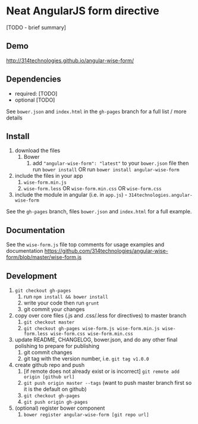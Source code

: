# Neat AngularJS form directive

[TODO - brief summary]

## Demo
http://314technologies.github.io/angular-wise-form/

## Dependencies
- required:
	[TODO]
- optional
	[TODO]

See `bower.json` and `index.html` in the `gh-pages` branch for a full list / more details

## Install
1. download the files
	1. Bower
		1. add `"angular-wise-form": "latest"` to your `bower.json` file then run `bower install` OR run `bower install angular-wise-form`
2. include the files in your app
	1. `wise-form.min.js`
	2. `wise-form.less` OR `wise-form.min.css` OR `wise-form.css`
3. include the module in angular (i.e. in `app.js`) - `314technologies.angular-wise-form`

See the `gh-pages` branch, files `bower.json` and `index.html` for a full example.


## Documentation
See the `wise-form.js` file top comments for usage examples and documentation
https://github.com/314technologies/angular-wise-form/blob/master/wise-form.js


## Development

1. `git checkout gh-pages`
	1. run `npm install && bower install`
	2. write your code then run `grunt`
	3. git commit your changes
2. copy over core files (.js and .css/.less for directives) to master branch
	1. `git checkout master`
	2. `git checkout gh-pages wise-form.js wise-form.min.js wise-form.less wise-form.css wise-form.min.css`
3. update README, CHANGELOG, bower.json, and do any other final polishing to prepare for publishing
	1. git commit changes
	2. git tag with the version number, i.e. `git tag v1.0.0`
4. create github repo and push
	1. [if remote does not already exist or is incorrect] `git remote add origin [github url]`
	2. `git push origin master --tags` (want to push master branch first so it is the default on github)
	3. `git checkout gh-pages`
	4. `git push origin gh-pages`
5. (optional) register bower component
	1. `bower register angular-wise-form [git repo url]`
